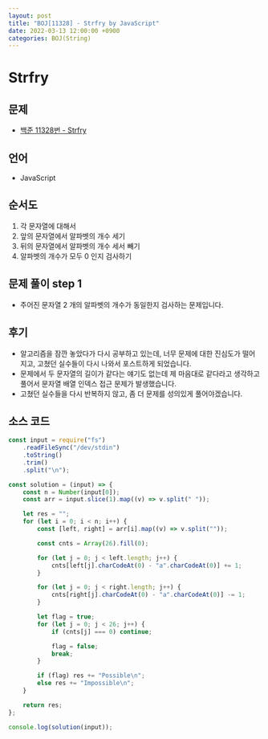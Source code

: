 ```yaml
---
layout: post
title: "BOJ[11328] - Strfry by JavaScript"
date: 2022-03-13 12:00:00 +0900
categories: BOJ(String)
---
```


# Strfry

## 문제

- [백준 11328번 - Strfry](https://www.acmicpc.net/problem/11328)

## 언어

- JavaScript

## 순서도

1. 각 문자열에 대해서
2. 앞의 문자열에서 알파벳의 개수 세기
3. 뒤의 문자열에서 알파벳의 개수 세서 빼기
4. 알파벳의 개수가 모두 0 인지 검사하기

## 문제 풀이 step 1

- 주어진 문자열 2 개의 알파벳의 개수가 동일한지 검사하는 문제입니다.

## 후기

- 알고리즘을 잠깐 놓았다가 다시 공부하고 있는데, 너무 문제에 대한 진심도가 떨어지고, 고쳤던 실수들이 다시 나와서 포스트하게 되었습니다.
- 문제에서 두 문자열의 길이가 같다는 얘기도 없는데 제 마음대로 같다라고 생각하고 풀어서 문자열 배열 인덱스 접근 문제가 발생했습니다.
- 고쳤던 실수들을 다시 반복하지 않고, 좀 더 문제를 성의있게 풀어야겠습니다.

## 소스 코드

```javascript
const input = require("fs")
	.readFileSync("/dev/stdin")
	.toString()
	.trim()
	.split("\n");

const solution = (input) => {
	const n = Number(input[0]);
	const arr = input.slice(1).map((v) => v.split(" "));

	let res = "";
	for (let i = 0; i < n; i++) {
		const [left, right] = arr[i].map((v) => v.split(""));

		const cnts = Array(26).fill(0);

		for (let j = 0; j < left.length; j++) {
			cnts[left[j].charCodeAt(0) - "a".charCodeAt(0)] += 1;
		}

		for (let j = 0; j < right.length; j++) {
			cnts[right[j].charCodeAt(0) - "a".charCodeAt(0)] -= 1;
		}

		let flag = true;
		for (let j = 0; j < 26; j++) {
			if (cnts[j] === 0) continue;

			flag = false;
			break;
		}

		if (flag) res += "Possible\n";
		else res += "Impossible\n";
	}

	return res;
};

console.log(solution(input));
```

